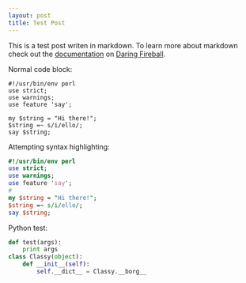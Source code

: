 ```yaml
---
layout: post
title: Test Post
---
```


This is a test post writen in markdown. To learn more about markdown check out the [documentation](http://daringfireball.net/projects/markdown/) on [Daring Fireball](http://daringfireball.net/).

Normal code block:

    #!/usr/bin/env perl
    use strict;
    use warnings;
    use feature 'say';

    my $string = "Hi there!";
    $string =~ s/i/ello/;
    say $string;

Attempting syntax highlighting:

```perl
#!/usr/bin/env perl
use strict;
use warnings;
use feature 'say';
#
my $string = "Hi there!";
$string =~ s/i/ello/;
say $string;
```

Python test:

```python
def test(args):
    print args
class Classy(object):
    def __init__(self):
        self.__dict__ = Classy.__borg__
```


